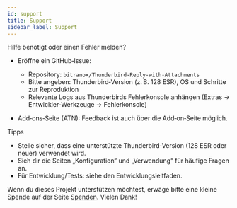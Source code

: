 ```yaml
---
id: support
title: Support
sidebar_label: Support
---
```


Hilfe benötigt oder einen Fehler melden?

- Eröffne ein GitHub‑Issue:
  - Repository: `bitranox/Thunderbird-Reply-with-Attachments`
  - Bitte angeben: Thunderbird‑Version (z. B. 128 ESR), OS und Schritte zur Reproduktion
  - Relevante Logs aus Thunderbirds Fehlerkonsole anhängen (Extras → Entwickler‑Werkzeuge → Fehlerkonsole)

- Add‑ons‑Seite (ATN): Feedback ist auch über die Add‑on‑Seite möglich.

Tipps

- Stelle sicher, dass eine unterstützte Thunderbird‑Version (128 ESR oder neuer) verwendet wird.
- Sieh dir die Seiten „Konfiguration“ und „Verwendung“ für häufige Fragen an.
- Für Entwicklung/Tests: siehe den Entwicklungsleitfaden.

Wenn du dieses Projekt unterstützen möchtest, erwäge bitte eine kleine Spende auf der Seite [Spenden](donation). Vielen Dank!
